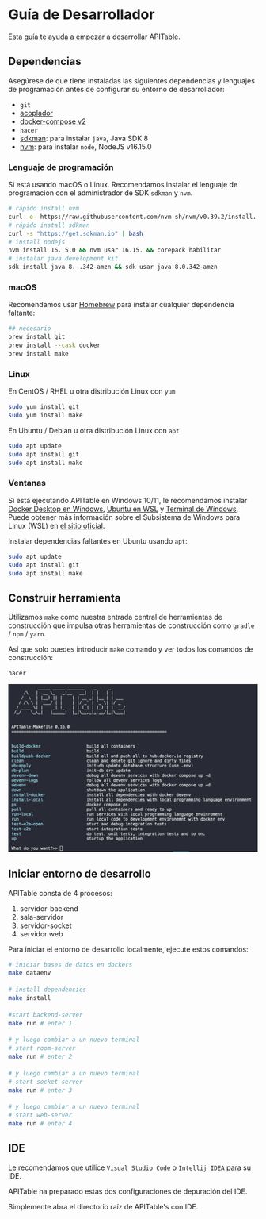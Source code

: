 # Guía de Desarrollador

Esta guía te ayuda a empezar a desarrollar APITable.

## Dependencias

Asegúrese de que tiene instaladas las siguientes dependencias y lenguajes de programación antes de configurar su entorno de desarrollador:

- `git`
- [acoplador](https://docs.docker.com/engine/install/)
- [docker-compose v2](https://docs.docker.com/engine/install/)
- `hacer`
- [sdkman](https://sdkman.io/): para instalar `java`, Java SDK 8
- [nvm](https://github.com/nvm-sh/nvm): para instalar `node`, NodeJS v16.15.0


### Lenguaje de programación

Si está usando macOS o Linux. Recomendamos instalar el lenguaje de programación con el administrador de SDK `sdkman` y `nvm`.

```bash
# rápido install nvm
curl -o- https://raw.githubusercontent.com/nvm-sh/nvm/v0.39.2/install. h | bash
# rápido install sdkman
curl -s "https://get.sdkman.io" | bash
# install nodejs 
nvm install 16. 5.0 && nvm usar 16.15. && corepack habilitar
# instalar java development kit
sdk install java 8. .342-amzn && sdk usar java 8.0.342-amzn
```

### macOS

Recomendamos usar [Homebrew](https://brew.sh/) para instalar cualquier dependencia faltante:

```bash
## necesario
brew install git
brew install --cask docker
brew install make
```

### Linux

En CentOS / RHEL u otra distribución Linux con `yum`

```bash
sudo yum install git
sudo yum install make
```

En Ubuntu / Debian u otra distribución Linux con `apt`

```bash
sudo apt update
sudo apt install git
sudo apt install make
```


### Ventanas

Si está ejecutando APITable en Windows 10/11, le recomendamos instalar [Docker Desktop en Windows](https://docs.docker.com/desktop/install/windows-install/), [Ubuntu en WSL](https://ubuntu.com/wsl) y [Terminal de Windows](https://aka.ms/terminal), Puede obtener más información sobre el Subsistema de Windows para Linux (WSL) en [el sitio oficial](https://learn.microsoft.com/en-us/windows/wsl).

Instalar dependencias faltantes en Ubuntu usando `apt`:

```bash
sudo apt update
sudo apt install git
sudo apt install make
```


## Construir herramienta

Utilizamos `make` como nuestra entrada central de herramientas de construcción que impulsa otras herramientas de construcción como `gradle` / `npm` / `yarn`.

Así que solo puedes introducir `make` comando y ver todos los comandos de construcción:

```bash
hacer
```

![hacer captura de pantalla de comandos](../static/make.png)



## Iniciar entorno de desarrollo

APITable consta de 4 procesos:

1. servidor-backend
2. sala-servidor
3. servidor-socket
4. servidor web

Para iniciar el entorno de desarrollo localmente, ejecute estos comandos:

```bash
# iniciar bases de datos en dockers
make dataenv 

# install dependencies
make install 

#start backend-server
make run # enter 1  

# y luego cambiar a un nuevo terminal
# start room-server
make run # enter 2

# y luego cambiar a un nuevo terminal
# start socket-server
make run # enter 3  

# y luego cambiar a un nuevo terminal
# start web-server
make run # enter 4

```




## IDE

Le recomendamos que utilice `Visual Studio Code` o `Intellij IDEA` para su IDE.

APITable ha preparado estas dos configuraciones de depuración del IDE.

Simplemente abra el directorio raíz de APITable's con IDE.
